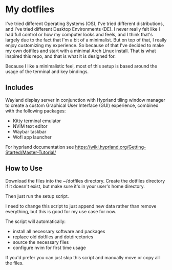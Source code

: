 # My dotfiles
I've tried different Operating Systems (OS), I've tried different distributions, and I've tried different Desktop Environments (DE). I never really felt like I had full control or how my computer looks and feels, and I think that's largely due to the fact that I'm a bit of a minimalist. But on top of that, I really enjoy customizing my experience. So because of that I've decided to make my own dotfiles and start with a minimal Arch Linux install. That is what inspired this repo, and that is what it is designed for.

Because I like a minimalistic feel, most of this setup is based around the usage of the terminal and key bindings.

## Includes
Wayland display server in conjunction with Hyprland tiling window manager to create a custom Graphical User Interface (GUI) experience, combined with the following packages:

- Kitty terminal emulator
- NVIM text editor
- Waybar taskbar
- Wofi app launcher 

For hyprland documentation see https://wiki.hyprland.org/Getting-Started/Master-Tutorial/

## How to Use
Download the files into the ~/dotfiles directory. Create the dotfiles directory if it doesn't exist, but make sure it's in your user's home directory.

Then just run the setup script.

I need to change this script to just append new data rather than remove everything, but this is good for my use case for now.

The script will automatically:
- install all necessary software and packages
- replace old dotfiles and dotdirectories
- source the necessary files
- configure nvim for first time usage

If you'd prefer you can just skip this script and manually move or copy all the files.